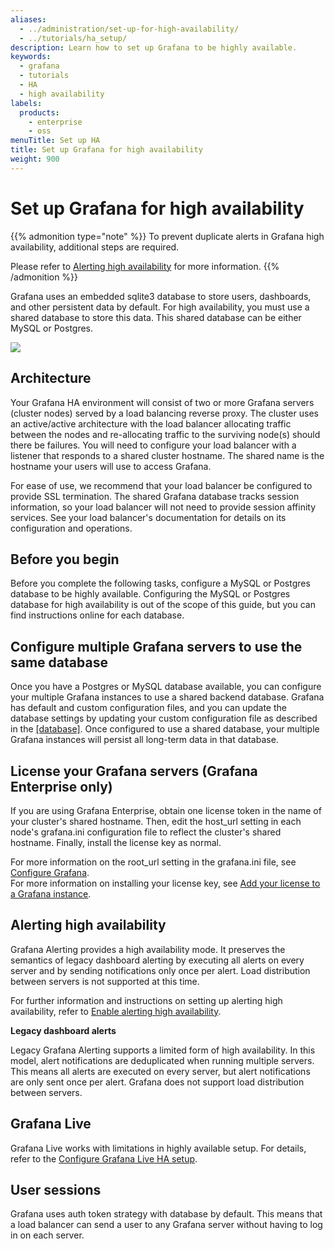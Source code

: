 ```yaml
---
aliases:
  - ../administration/set-up-for-high-availability/
  - ../tutorials/ha_setup/
description: Learn how to set up Grafana to be highly available.
keywords:
  - grafana
  - tutorials
  - HA
  - high availability
labels:
  products:
    - enterprise
    - oss
menuTitle: Set up HA
title: Set up Grafana for high availability
weight: 900
---
```


# Set up Grafana for high availability

{{% admonition type="note" %}}
To prevent duplicate alerts in Grafana high availability, additional steps are required.

Please refer to [Alerting high availability](#alerting-high-availability) for more information.
{{% /admonition %}}

Grafana uses an embedded sqlite3 database to store users, dashboards, and other persistent data by default. For high availability, you must use a shared database to store this data. This shared database can be either MySQL or Postgres.

<div class="text-center">
  <img src="/static/img/docs/tutorials/grafana-high-availability.png"  max-width= "800px" class="center" />
</div>

## Architecture

Your Grafana HA environment will consist of two or more Grafana servers (cluster nodes) served by a load balancing reverse proxy. The cluster uses an active/active architecture with the load balancer allocating traffic between the nodes and re-allocating traffic to the surviving node(s) should there be failures. You will need to configure your load balancer with a listener that responds to a shared cluster hostname. The shared name is the hostname your users will use to access Grafana.

For ease of use, we recommend that your load balancer be configured to provide SSL termination. The shared Grafana database tracks session information, so your load balancer will not need to provide session affinity services. See your load balancer's documentation for details on its configuration and operations.

## Before you begin

Before you complete the following tasks, configure a MySQL or Postgres database to be highly available. Configuring the MySQL or Postgres database for high availability is out of the scope of this guide, but you can find instructions online for each database.

## Configure multiple Grafana servers to use the same database

Once you have a Postgres or MySQL database available, you can configure your multiple Grafana instances to use a shared backend database. Grafana has default and custom configuration files, and you can update the database settings by updating your custom configuration file as described in the [[database]](../configure-grafana/#database). Once configured to use a shared database, your multiple Grafana instances will persist all long-term data in that database.

## License your Grafana servers (Grafana Enterprise only)

If you are using Grafana Enterprise, obtain one license token in the name of your cluster's shared hostname. Then, edit the host_url setting in each node's grafana.ini configuration file to reflect the cluster's shared hostname. Finally, install the license key as normal.

For more information on the root_url setting in the grafana.ini file, see [Configure Grafana](https://grafana.com/docs/grafana/latest/setup-grafana/configure-grafana/#root_url).    
For more information on installing your license key, see [Add your license to a Grafana instance](https://grafana.com/docs/grafana/latest/administration/enterprise-licensing/#step-2-add-your-license-to-a-grafana-instance).

## Alerting high availability

Grafana Alerting provides a high availability mode. It preserves the semantics of legacy dashboard alerting by executing all alerts on every server and by sending notifications only once per alert. Load distribution between servers is not supported at this time.

For further information and instructions on setting up alerting high availability, refer to [Enable alerting high availability](../../alerting/set-up/configure-high-availability/).

**Legacy dashboard alerts**

Legacy Grafana Alerting supports a limited form of high availability. In this model, alert notifications are deduplicated when running multiple servers. This means all alerts are executed on every server, but alert notifications are only sent once per alert. Grafana does not support load distribution between servers.

## Grafana Live

Grafana Live works with limitations in highly available setup. For details, refer to the [Configure Grafana Live HA setup](../set-up-grafana-live/#configure-grafana-live-ha-setup).

## User sessions

Grafana uses auth token strategy with database by default. This means that a load balancer can send a user to any Grafana server without having to log in on each server.
